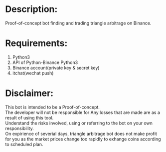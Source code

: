 # Description:
Proof-of-concept bot finding and trading triangle arbitrage on Binance.
# Requirements:
1. Python3<br> 
2. API of Python-Binance Python3<br>
3. Binance account(private key & secret key)<br>
4. itchat(wechat push)
# Disclaimer:
This bot is intended to be a Proof-of-concept.<br> 
The developer will not be responsible for Any losses that are made are as a result of using this tool.<br>
Understand the risks involved, using or referring to the bot on your own responsibility.<br>
On expirience of severial days, triangle arbitrage bot does not make profit for you as the market prices
change too rapidly to exhange coins according to scheduled plan.

